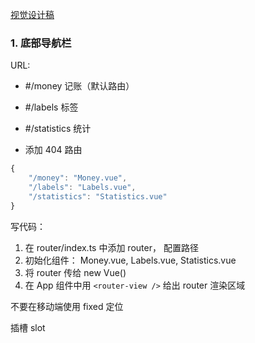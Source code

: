 [视觉设计稿](https://www.figma.com/file/YPtm8nqJlmhsWhfUwln5s7/%E6%97%BA%E8%B4%A2%E8%AE%B0%E8%B4%A6%EF%BC%88%E6%9C%AC%E5%9C%B0%E7%89%88%EF%BC%89-(Copy)?node-id=0%3A1)

### 1. 底部导航栏

URL:

* #/money 记账（默认路由）

* #/labels 标签

* #/statistics 统计

* 添加 404 路由

```javascript
{
    "/money": "Money.vue",
    "/labels": "Labels.vue",
    "/statistics": "Statistics.vue"
}  
```

  写代码：

1. 在 router/index.ts 中添加 router， 配置路径
2. 初始化组件： Money.vue, Labels.vue, Statistics.vue
3. 将 router 传给 new Vue()
4. 在 App 组件中用 `<router-view />` 给出 router 渲染区域



不要在移动端使用 fixed 定位

<style lang="scss" scoped>
</style>

插槽 slot

